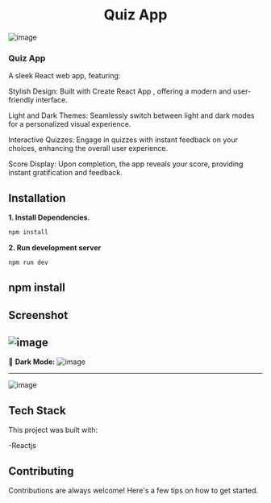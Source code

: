 <h1 align="center">Quiz App</h1>

![image](https://github.com/NadiaRajpoot/CampusCoderProject-QuizApp/assets/101450968/682d0089-8fa2-493d-bc42-3f8bafda25c9)


<h3>Quiz App</h3>A sleek React web app, featuring:

Stylish Design: Built with Create React App , offering a modern and user-friendly interface.

Light and Dark Themes: Seamlessly switch between light and dark modes for a personalized visual experience.

Interactive Quizzes: Engage in quizzes with instant feedback on your choices, enhancing the overall user experience.

Score Display: Upon completion, the app reveals your score, providing instant gratification and feedback.


## Installation

**1. Install Dependencies.**

```bash
npm install
```

**2. Run development server**

```bash
npm run dev
```

npm install
---
## Screenshot

![image](https://github.com/NadiaRajpoot/CampusCoderProject-QuizApp/assets/101450968/3a6e4c41-7df9-4b77-8829-b95f2b399d2b)
---

🌚 **Dark Mode:**
![image](https://github.com/NadiaRajpoot/CampusCoderProject-QuizApp/assets/101450968/8914c732-7044-46a7-8b36-ab33bfec9df0)

---
![image](https://github.com/NadiaRajpoot/CampusCoderProject-QuizApp/assets/101450968/9c3a6f2f-9622-4e6d-a2eb-8f44e48b37c4)

## Tech Stack

This project was built with:

-Reactjs



## Contributing

Contributions are always welcome! Here's a few tips on how to get started.
